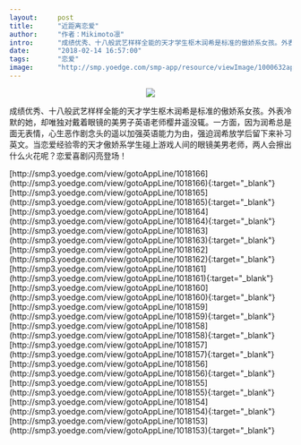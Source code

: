 ```yaml
---
layout:     post
title:      "近距离恋爱"
author:     "作者：Mikimoto凛"
intro:      "成绩优秀、十八般武艺样样全能的天才学生枢木润希是标准的傲娇系女孩。外表冷默的她，却唯独对戴着眼镜的美男子英语老师樱井遥没辄。一方面，因为润希总是面无表情，心生恶作剧念头的遥以加强英语能力为由，强迫润希放学后留下来补习英文。当恋爱经验零的天才傲娇系学生碰上游戏人间的眼镜美男老师，两人会擦出什么火花呢？恋爱喜剧闪亮登场！"
date:       "2018-02-14 16:57:00"
tags:       "恋爱"
image:      "http://smp.yoedge.com/smp-app/resource/viewImage/1000632appline.png"
---
```

<div style="text-align: center">
<p><img src="http://smp.yoedge.com/smp-app/resource/viewImage/1000632appline.png"/></p>
</div>
<p class="post-meta">
<span>成绩优秀、十八般武艺样样全能的天才学生枢木润希是标准的傲娇系女孩。外表冷默的她，却唯独对戴着眼镜的美男子英语老师樱井遥没辄。一方面，因为润希总是面无表情，心生恶作剧念头的遥以加强英语能力为由，强迫润希放学后留下来补习英文。当恋爱经验零的天才傲娇系学生碰上游戏人间的眼镜美男老师，两人会擦出什么火花呢？恋爱喜剧闪亮登场！</span>
</p>
[http://smp3.yoedge.com/view/gotoAppLine/1018166](http://smp3.yoedge.com/view/gotoAppLine/1018166){:target="_blank"}
[http://smp3.yoedge.com/view/gotoAppLine/1018165](http://smp3.yoedge.com/view/gotoAppLine/1018165){:target="_blank"}
[http://smp3.yoedge.com/view/gotoAppLine/1018164](http://smp3.yoedge.com/view/gotoAppLine/1018164){:target="_blank"}
[http://smp3.yoedge.com/view/gotoAppLine/1018163](http://smp3.yoedge.com/view/gotoAppLine/1018163){:target="_blank"}
[http://smp3.yoedge.com/view/gotoAppLine/1018162](http://smp3.yoedge.com/view/gotoAppLine/1018162){:target="_blank"}
[http://smp3.yoedge.com/view/gotoAppLine/1018161](http://smp3.yoedge.com/view/gotoAppLine/1018161){:target="_blank"}
[http://smp3.yoedge.com/view/gotoAppLine/1018160](http://smp3.yoedge.com/view/gotoAppLine/1018160){:target="_blank"}
[http://smp3.yoedge.com/view/gotoAppLine/1018159](http://smp3.yoedge.com/view/gotoAppLine/1018159){:target="_blank"}
[http://smp3.yoedge.com/view/gotoAppLine/1018158](http://smp3.yoedge.com/view/gotoAppLine/1018158){:target="_blank"}
[http://smp3.yoedge.com/view/gotoAppLine/1018157](http://smp3.yoedge.com/view/gotoAppLine/1018157){:target="_blank"}
[http://smp3.yoedge.com/view/gotoAppLine/1018156](http://smp3.yoedge.com/view/gotoAppLine/1018156){:target="_blank"}
[http://smp3.yoedge.com/view/gotoAppLine/1018155](http://smp3.yoedge.com/view/gotoAppLine/1018155){:target="_blank"}
[http://smp3.yoedge.com/view/gotoAppLine/1018154](http://smp3.yoedge.com/view/gotoAppLine/1018154){:target="_blank"}
[http://smp3.yoedge.com/view/gotoAppLine/1018153](http://smp3.yoedge.com/view/gotoAppLine/1018153){:target="_blank"}


